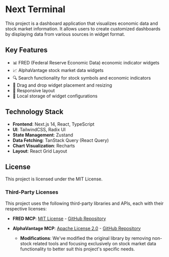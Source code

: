 # Next Terminal

This project is a dashboard application that visualizes economic data and stock market information. It allows users to create customized dashboards by displaying data from various sources in widget format.

## Key Features

- 📊 FRED (Federal Reserve Economic Data) economic indicator widgets
- 📈 AlphaVantage stock market data widgets
- 🔍 Search functionality for stock symbols and economic indicators
- 🧩 Drag and drop widget placement and resizing
- 📱 Responsive layout
- 💾 Local storage of widget configurations

## Technology Stack

- **Frontend**: Next.js 14, React, TypeScript
- **UI**: TailwindCSS, Radix UI
- **State Management**: Zustand
- **Data Fetching**: TanStack Query (React Query)
- **Chart Visualization**: Recharts
- **Layout**: React Grid Layout

## License

This project is licensed under the MIT License.

### Third-Party Licenses

This project uses the following third-party libraries and APIs, each with their respective licenses:

- **FRED MCP**: [MIT License](https://opensource.org/licenses/MIT) - [GitHub Repository](https://github.com/hungson175/WM_MCP)

- **AlphaVantage MCP**: [Apache License 2.0](https://www.apache.org/licenses/LICENSE-2.0) - [GitHub Repository](https://github.com/calvernaz/alphavantage)

  - **Modifications**: We've modified the original library by removing non-stock related tools and focusing exclusively on stock market data functionality to better suit this project's specific needs.
